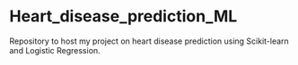 # Heart_disease_prediction_ML
Repository to host my project on heart disease prediction using Scikit-learn and Logistic Regression.
